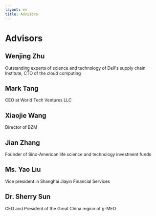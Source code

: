 ```yaml
---
layout: en
title: Advisors
---
```

# Advisors

## Wenjing Zhu
Outstanding experts of science and technology of Dell's supply chain Institute, CTO of the cloud computing 

## Mark Tang
CEO at World Tech Ventures LLC

## Xiaojie Wang
Director of BZM

## Jian Zhang
Founder of Sino-American life science and technology investment funds

## Ms. Yao Liu
Vice president in Shanghai Jiayin Financial Services 

## Dr. Sherry Sun
CEO and President of the Great China region of g-MEO

